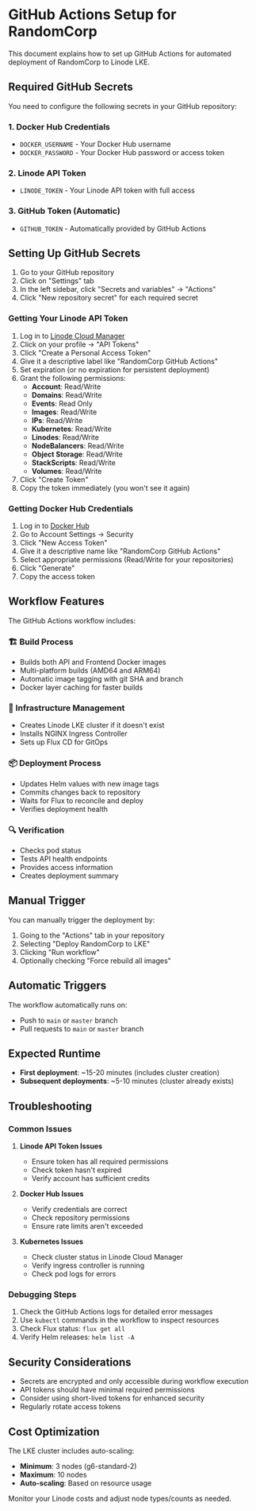 # GitHub Actions Setup for RandomCorp

This document explains how to set up GitHub Actions for automated deployment of RandomCorp to Linode LKE.

## Required GitHub Secrets

You need to configure the following secrets in your GitHub repository:

### 1. Docker Hub Credentials
- `DOCKER_USERNAME` - Your Docker Hub username
- `DOCKER_PASSWORD` - Your Docker Hub password or access token

### 2. Linode API Token
- `LINODE_TOKEN` - Your Linode API token with full access

### 3. GitHub Token (Automatic)
- `GITHUB_TOKEN` - Automatically provided by GitHub Actions

## Setting Up GitHub Secrets

1. Go to your GitHub repository
2. Click on "Settings" tab
3. In the left sidebar, click "Secrets and variables" → "Actions"
4. Click "New repository secret" for each required secret

### Getting Your Linode API Token

1. Log in to [Linode Cloud Manager](https://cloud.linode.com/)
2. Click on your profile → "API Tokens"
3. Click "Create a Personal Access Token"
4. Give it a descriptive label like "RandomCorp GitHub Actions"
5. Set expiration (or no expiration for persistent deployment)
6. Grant the following permissions:
   - **Account**: Read/Write
   - **Domains**: Read/Write
   - **Events**: Read Only
   - **Images**: Read/Write
   - **IPs**: Read/Write
   - **Kubernetes**: Read/Write
   - **Linodes**: Read/Write
   - **NodeBalancers**: Read/Write
   - **Object Storage**: Read/Write
   - **StackScripts**: Read/Write
   - **Volumes**: Read/Write
7. Click "Create Token"
8. Copy the token immediately (you won't see it again)

### Getting Docker Hub Credentials

1. Log in to [Docker Hub](https://hub.docker.com/)
2. Go to Account Settings → Security
3. Click "New Access Token"
4. Give it a descriptive name like "RandomCorp GitHub Actions"
5. Select appropriate permissions (Read/Write for your repositories)
6. Click "Generate"
7. Copy the access token

## Workflow Features

The GitHub Actions workflow includes:

### 🏗️ Build Process
- Builds both API and Frontend Docker images
- Multi-platform builds (AMD64 and ARM64)
- Automatic image tagging with git SHA and branch
- Docker layer caching for faster builds

### 🚀 Infrastructure Management
- Creates Linode LKE cluster if it doesn't exist
- Installs NGINX Ingress Controller
- Sets up Flux CD for GitOps

### 📦 Deployment Process
- Updates Helm values with new image tags
- Commits changes back to repository
- Waits for Flux to reconcile and deploy
- Verifies deployment health

### 🔍 Verification
- Checks pod status
- Tests API health endpoints
- Provides access information
- Creates deployment summary

## Manual Trigger

You can manually trigger the deployment by:

1. Going to the "Actions" tab in your repository
2. Selecting "Deploy RandomCorp to LKE"
3. Clicking "Run workflow"
4. Optionally checking "Force rebuild all images"

## Automatic Triggers

The workflow automatically runs on:
- Push to `main` or `master` branch
- Pull requests to `main` or `master` branch

## Expected Runtime

- **First deployment**: ~15-20 minutes (includes cluster creation)
- **Subsequent deployments**: ~5-10 minutes (cluster already exists)

## Troubleshooting

### Common Issues

1. **Linode API Token Issues**
   - Ensure token has all required permissions
   - Check token hasn't expired
   - Verify account has sufficient credits

2. **Docker Hub Issues**
   - Verify credentials are correct
   - Check repository permissions
   - Ensure rate limits aren't exceeded

3. **Kubernetes Issues**
   - Check cluster status in Linode Cloud Manager
   - Verify ingress controller is running
   - Check pod logs for errors

### Debugging Steps

1. Check the GitHub Actions logs for detailed error messages
2. Use `kubectl` commands in the workflow to inspect resources
3. Check Flux status: `flux get all`
4. Verify Helm releases: `helm list -A`

## Security Considerations

- Secrets are encrypted and only accessible during workflow execution
- API tokens should have minimal required permissions
- Consider using short-lived tokens for enhanced security
- Regularly rotate access tokens

## Cost Optimization

The LKE cluster includes auto-scaling:
- **Minimum**: 3 nodes (g6-standard-2)
- **Maximum**: 10 nodes
- **Auto-scaling**: Based on resource usage

Monitor your Linode costs and adjust node types/counts as needed.
